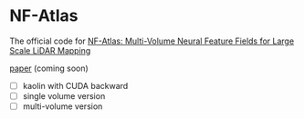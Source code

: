 # NF-Atlas
The official code for [NF-Atlas: Multi-Volume Neural Feature Fields for Large Scale LiDAR Mapping](https://yuxuan1206.github.io/NFAtlas/)

[paper]()
(coming soon)
- [ ] kaolin with CUDA backward
- [ ] single volume version
- [ ] multi-volume version
